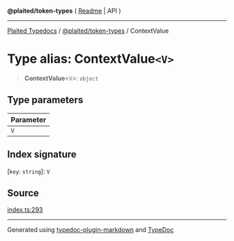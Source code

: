 **@plaited/token-types** ( [Readme](../README.md) \| API )

***

[Plaited Typedocs](../../../modules.md) / [@plaited/token-types](../modules.md) / ContextValue

# Type alias: ContextValue`<V>`

> **ContextValue**\<`V`\>: `object`

## Type parameters

| Parameter |
| :------ |
| `V` |

## Index signature

 \[`key`: `string`\]: `V`

## Source

[index.ts:293](https://github.com/plaited/plaited/blob/0d4801d/libs/token-types/src/index.ts#L293)

***

Generated using [typedoc-plugin-markdown](https://www.npmjs.com/package/typedoc-plugin-markdown) and [TypeDoc](https://typedoc.org/)
